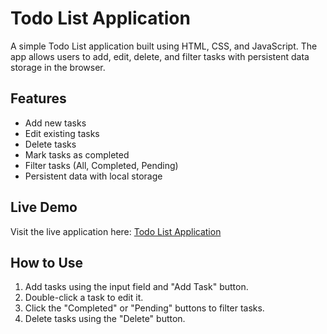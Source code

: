 # Todo List Application

A simple Todo List application built using HTML, CSS, and JavaScript. The app allows users to add, edit, delete, and filter tasks with persistent data storage in the browser.

## Features

- Add new tasks
- Edit existing tasks
- Delete tasks
- Mark tasks as completed
- Filter tasks (All, Completed, Pending)
- Persistent data with local storage

## Live Demo

Visit the live application here: [Todo List Application](https://jaskaransingh512.github.io/todo-list-app/)

## How to Use

1. Add tasks using the input field and "Add Task" button.
2. Double-click a task to edit it.
3. Click the "Completed" or "Pending" buttons to filter tasks.
4. Delete tasks using the "Delete" button.

